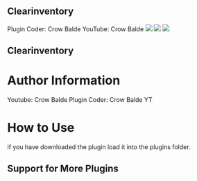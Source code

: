 ## Clearinventory ##
Plugin Coder: Crow Balde
YouTube: Crow Balde
<a href="https://poggit.pmmp.io/p/Commands"><img src="https://poggit.pmmp.io/shield.api/Commands"></a>
[![](https://poggit.pmmp.io/shield.state/Commands)](https://poggit.pmmp.io/p/Commands)
[![](https://poggit.pmmp.io/shield.api/Commands)](https://poggit.pmmp.io/p/Commands)
## Clearinventory ##
# Author Information #
Youtube: Crow Balde
Plugin Coder: Crow Balde YT
# How to Use #
if you have downloaded the plugin load it into the plugins folder.
## Support for More Plugins ##
